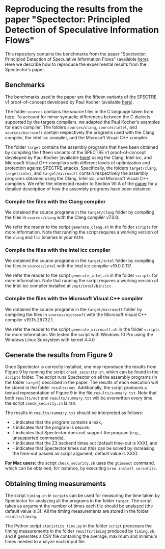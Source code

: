 # Reproducing the results from the paper "Spectector: Principled Detection of Speculative Information Flows"

This repository contains the benchmarks from the paper "Spectector: Principled
Detection of Speculative Information Flows" (available [here](TODO)). Here we
describe how to reproduce the experimental results from the Spectector's paper.

## <a name="benchmarks"></a> Benchmarks

The benchmarks used in the paper are the fifteen variants of the SPECTRE v1
proof-of-concept developed by Paul Kocher (available [here](https://www.paulkocher.com/doc/MicrosoftCompilerSpectreMitigation.html)).

The folder `sources` contains the source files in the C language taken from
[here](https://www.paulkocher.com/doc/MicrosoftCompilerSpectreMitigation.html).
To account for minor syntactic differences between the C dialects supported by
the targets compilers, we adapted the Paul Kocher's examples for each compiler.
The folders `sources/clang`, `sources/intel`, and `sources/microsoft` contain
respectively the programs used with the Clang compiler, the Intel icc compiler,
and the Microsoft Visual C++ compiler.

The folder `target` contains the assembly programs that have been obtained by
compiling the fifteen variants of the SPECTRE v1 proof-of-concept developed by
Paul Kocher (available
[here](https://www.paulkocher.com/doc/MicrosoftCompilerSpectreMitigation.html))
using the Clang, Intel icc, and Microsoft Visual C++ compilers with different
levels of optimization and protection against SPECTRE attacks. Specifically, the
folders `target/clang`, `target/intel`, and `target/microsoft` contain
respectively the assembly programs obtained using the Clang, Intel icc, and
Microsoft Visual C++ compilers. We refer the interested reader to Section VII.A
of the [paper](TODO) for a detailed description of how the assembly programs
have been obtained.

### Compile the files with the Clang compiler

We obtained the source programs in the `target/clang` folder by compiling the
files in `sources/clang` with the Clang compiler v7.0.0. 

We refer the reader to
the script `generate_clang.sh` in the folder `scripts` for more
information. Note that running the script requires a working version of the
`clang` and `llc` binaries in your `PATH`.

### Compile the files with the Intel icc compiler

We obtained the source programs in the `target/intel` folder by
compiling the files in `sources/intel` with the Intel icc compiler
v19.0.0.117.

We refer the reader to the script `generate_intel.sh` in the folder `scripts`
for more information. Note that running the script requires a working version of
the Intel icc compiler installed at `/opt/intel/bin/icc`.

### Compile the files with the Microsoft Visual C++ compiler

We obtained the source programs in the `target/microsoft` folder by
compiling the files in `sources/microsoft` with the Microsoft Visual
C++ compiler v19.15.26732.1.

We refer the reader to the script `generate_microsoft.sh` in the folder
`scripts` for more information. We tested the script with Windows 10 Pro using
the Windows Linux Subsystem with kernel 4.4.0



## Generate the results from Figure 9

Once Spectector is correctly installed, one may reproduce the results from
Figure 9 by running the script `check_security.sh`, which can be found in the
`scripts` folder.
The script runs Spectector on all the assembly programs (in the folder `target`)
described in the paper.
The results of each execution will be stored in the folder `results/out`.
Additionally, the script produces a textual representation of Figure 9 in the
file `results/summary.txt`.
Note that both `results/out` and `results/summary.txt` will be overwritten every
time the script `check_security.sh` is ran.

The results in `results/summary.txt` should be interpreted as follows:
 * `L` indicates that the program contains a leak,
 * `S` indicates that the program is secure,
 * `?` indicates that Spectector does not support the program (e.g., unsupported commands),
 * `*` indicates that the Z3 backend times out (default time-out is XXX), and 
 * `~` indicates that Spectector times out (this can be solved by increasing the time-out passed as script argument; default value is XXX).

 **For Mac users:** the script `check_security.sh` uses the `gtimeout` command, which can be obtained, for instance, by executing `brew install coreutils`.

## Obtaining timing measurements

The script `timing.sh` in `scripts` can be used for measuring the time
taken by Spectector for analyzing all the programs in the folder `targer`.
The script takes as argument the number of times each file should be analyzed
(the default value is 3). All the timing measurements are stored in the folder
`results/timing`.

The Python script `statistics_time.py` in the folder `script` processes
the timing measurements in the folder `results/timing` produced by `timing.sh`,
and it generates a CSV file containing the average, maximum and minimum times needed
to analyze each input file.
